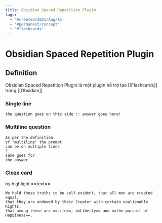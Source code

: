```yaml
---
title: Obsidian Spaced Repetition Plugin
tags:
  - '#created/2021/Aug/15'
  - '#permanent/concept'
  - '#flashcards'
---
```

# Obsidian Spaced Repetition Plugin

## Definition
Obsidian Spaced Repetition Plugin là một plugin hỗ trợ tạo [[Flashcards]] trong [[Obsidian]]

### Single line
```
the question goes on this side :: answer goes here!
```

### Multiline question
```
As per the definition
of "multiline" the prompt
can be on multiple lines
?
same goes for
the answer
```

### Cloze card 
by highlight ==text==
```
We hold these truths to be self-evident, that all men are created equal,
that they are endowed by their Creator with certain unalienable Rights,
that among these are ==Life==, ==Liberty== and ==the pursuit of Happiness==.
```
<!--SR:!2021-09-26,30,290!2021-09-22,26,290!2021-09-24,28,290!2021-09-23,27,290-->
